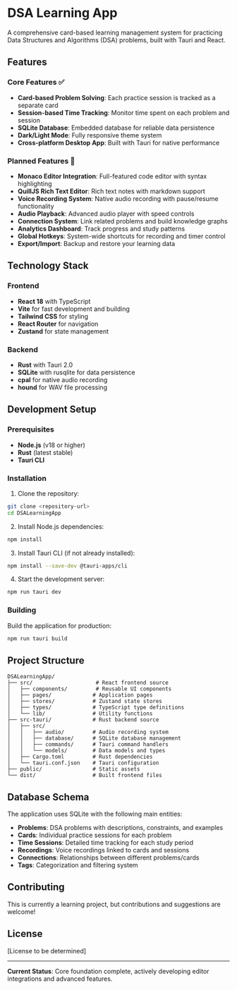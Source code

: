 # DSA Learning App

A comprehensive card-based learning management system for practicing Data Structures and Algorithms (DSA) problems, built with Tauri and React.

## Features

### Core Features ✅
- **Card-based Problem Solving**: Each practice session is tracked as a separate card
- **Session-based Time Tracking**: Monitor time spent on each problem and session
- **SQLite Database**: Embedded database for reliable data persistence
- **Dark/Light Mode**: Fully responsive theme system
- **Cross-platform Desktop App**: Built with Tauri for native performance

### Planned Features 🚧
- **Monaco Editor Integration**: Full-featured code editor with syntax highlighting
- **QuillJS Rich Text Editor**: Rich text notes with markdown support
- **Voice Recording System**: Native audio recording with pause/resume functionality
- **Audio Playback**: Advanced audio player with speed controls
- **Connection System**: Link related problems and build knowledge graphs
- **Analytics Dashboard**: Track progress and study patterns
- **Global Hotkeys**: System-wide shortcuts for recording and timer control
- **Export/Import**: Backup and restore your learning data

## Technology Stack

### Frontend
- **React 18** with TypeScript
- **Vite** for fast development and building
- **Tailwind CSS** for styling
- **React Router** for navigation
- **Zustand** for state management

### Backend
- **Rust** with Tauri 2.0
- **SQLite** with rusqlite for data persistence
- **cpal** for native audio recording
- **hound** for WAV file processing

## Development Setup

### Prerequisites
- **Node.js** (v18 or higher)
- **Rust** (latest stable)
- **Tauri CLI**

### Installation

1. Clone the repository:
```bash
git clone <repository-url>
cd DSALearningApp
```

2. Install Node.js dependencies:
```bash
npm install
```

3. Install Tauri CLI (if not already installed):
```bash
npm install --save-dev @tauri-apps/cli
```

4. Start the development server:
```bash
npm run tauri dev
```

### Building

Build the application for production:
```bash
npm run tauri build
```

## Project Structure

```
DSALearningApp/
├── src/                    # React frontend source
│   ├── components/         # Reusable UI components
│   ├── pages/             # Application pages
│   ├── stores/            # Zustand state stores
│   ├── types/             # TypeScript type definitions
│   └── lib/               # Utility functions
├── src-tauri/             # Rust backend source
│   ├── src/
│   │   ├── audio/         # Audio recording system
│   │   ├── database/      # SQLite database management
│   │   ├── commands/      # Tauri command handlers
│   │   └── models/        # Data models and types
│   ├── Cargo.toml         # Rust dependencies
│   └── tauri.conf.json    # Tauri configuration
├── public/                # Static assets
└── dist/                  # Built frontend files
```

## Database Schema

The application uses SQLite with the following main entities:

- **Problems**: DSA problems with descriptions, constraints, and examples
- **Cards**: Individual practice sessions for each problem
- **Time Sessions**: Detailed time tracking for each study period
- **Recordings**: Voice recordings linked to cards and sessions
- **Connections**: Relationships between different problems/cards
- **Tags**: Categorization and filtering system

## Contributing

This is currently a learning project, but contributions and suggestions are welcome!

## License

[License to be determined]

---

**Current Status**: Core foundation complete, actively developing editor integrations and advanced features.